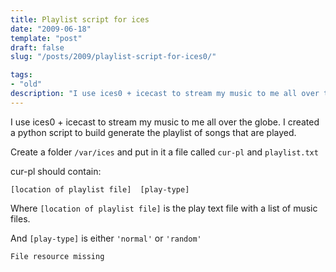 ```yaml
---
title: Playlist script for ices
date: "2009-06-18"
template: "post"
draft: false
slug: "/posts/2009/playlist-script-for-ices0/"

tags:
- "old"
description: "I use ices0 + icecast to stream my music to me all over the globe.  I created a python script to build generate the playlist of songs that are played."
---
```

I use ices0 + icecast to stream my music to me all over the globe.  I created a python script to build generate the playlist of songs that are played.

Create a folder `/var/ices` and put in it a file called `cur-pl` and `playlist.txt`

cur-pl should contain:

    [location of playlist file]  [play-type]  

Where `[location of playlist file]` is the play text file with a list of music files.

And `[play-type]` is either `'normal'` or `'random'`

    File resource missing